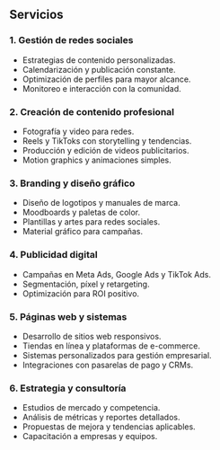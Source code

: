 ## Servicios

### 1. Gestión de redes sociales
- Estrategias de contenido personalizadas.
- Calendarización y publicación constante.
- Optimización de perfiles para mayor alcance.
- Monitoreo e interacción con la comunidad.


### 2. Creación de contenido profesional
- Fotografía y video para redes.
- Reels y TikToks con storytelling y tendencias.
- Producción y edición de videos publicitarios.
- Motion graphics y animaciones simples.



### 3. Branding y diseño gráfico
- Diseño de logotipos y manuales de marca.
- Moodboards y paletas de color.
- Plantillas y artes para redes sociales.
- Material gráfico para campañas.

### 4. Publicidad digital
- Campañas en Meta Ads, Google Ads y TikTok Ads.
- Segmentación, píxel y retargeting.
- Optimización para ROI positivo.

### 5. Páginas web y sistemas
- Desarrollo de sitios web responsivos.
- Tiendas en línea y plataformas de e-commerce.
- Sistemas personalizados para gestión empresarial.
- Integraciones con pasarelas de pago y CRMs.

### 6. Estrategia y consultoría
- Estudios de mercado y competencia.
- Análisis de métricas y reportes detallados.
- Propuestas de mejora y tendencias aplicables.
- Capacitación a empresas y equipos.